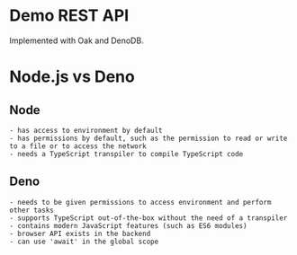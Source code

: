 # Demo REST API

Implemented with Oak and DenoDB.

# Node.js vs Deno

## Node
    - has access to environment by default
    - has permissions by default, such as the permission to read or write to a file or to access the network
    - needs a TypeScript transpiler to compile TypeScript code

## Deno
    - needs to be given permissions to access environment and perform other tasks
    - supports TypeScript out-of-the-box without the need of a transpiler
    - contains modern JavaScript features (such as ES6 modules)
    - browser API exists in the backend
    - can use 'await' in the global scope

